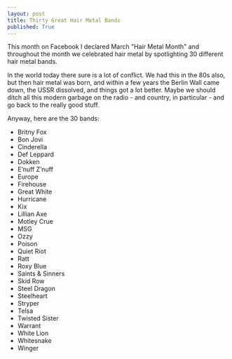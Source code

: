 ```yaml
---
layout: post
title: Thirty Great Hair Metal Bands
published: True
---
```

This month on Facebook I declared March "Hair Metal Month" and throughout the month we celebrated hair metal by spotlighting 30 different hair metal bands.

In the world today there sure is a lot of conflict.  We had this in the 80s also, but then hair metal was born, and within a few years the Berlin Wall came down, the USSR dissolved, and things got a lot better.  Maybe we should ditch all this modern garbage on the radio - and country, in particular - and go back to the really good stuff.

Anyway, here are the 30 bands:
- Britny Fox
- Bon Jovi
- Cinderella
- Def Leppard
- Dokken
- E’nuff Z’nuff
- Europe
- Firehouse
- Great White
- Hurricane
- Kix
- Lillian Axe
- Motley Crue
- MSG
- Ozzy
- Poison
- Quiet Riot
- Ratt
- Roxy Blue
- Saints & Sinners
- Skid Row
- Steel Dragon
- Steelheart
- Stryper
- Telsa
- Twisted Sister
- Warrant
- White Lion
- Whitesnake
- Winger
